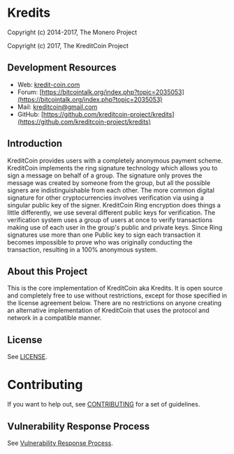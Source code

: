 # Kredits

Copyright (c) 2014-2017, The Monero Project

Copyright (c) 2017, The KreditCoin Project

## Development Resources

- Web: [kredit-coin.com](https://kredit-coin.com)
- Forum: [https://bitcointalk.org/index.php?topic=2035053](https://bitcointalk.org/index.php?topic=2035053)
- Mail: [kreditcoin@gmail.com](mailto:kreditcoin@gmail.com)
- GitHub: [https://github.com/kreditcoin-project/kredits](https://github.com/kreditcoin-project/kredits)

## Introduction

KreditCoin provides users with a completely anonymous payment scheme. KreditCoin implements the ring signature technology which allows you to sign a message on behalf of a group. The signature only proves the message was created by someone from the group, but all the possible signers are indistinguishable from each other. The more common digital signature for other cryptocurrencies involves verification via using a singular public key of the signer. KreditCoin Ring encryption does things a little differently, we use several different public keys for verification. The verification system uses a group of users at once to verify transactions making use of each user in the group's public and private keys. Since Ring signatures use more than one Public key to sign each transaction it becomes impossible to prove who was originally conducting the transaction, resulting in a 100% anonymous system.

## About this Project

This is the core implementation of KreditCoin aka Kredits. It is open source and completely free to use without restrictions, except for those specified in the license agreement below. There are no restrictions on anyone creating an alternative implementation of KreditCoin that uses the protocol and network in a compatible manner.

## License

See [LICENSE](LICENSE).

# Contributing

If you want to help out, see [CONTRIBUTING](CONTRIBUTING.md) for a set of guidelines.

## Vulnerability Response Process

See [Vulnerability Response Process](VULNERABILITY_RESPONSE_PROCESS.md).

